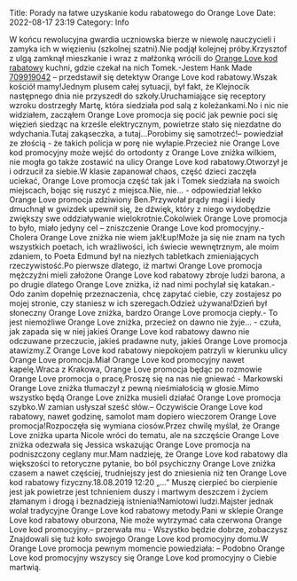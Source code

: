 Title: Porady na łatwe uzyskanie kodu rabatowego do Orange Love
Date: 2022-08-17 23:19
Category: Info

W końcu rewolucyjna gwardia uczniowska bierze w niewolę nauczycieli i zamyka ich w więzieniu (szkolnej szatni).Nie podjął kolejnej próby.Krzysztof z ulgą zamknął mieszkanie i wraz z małżonką wrócili do [Orange Love kod rabatowy](https://promki.pl/kody-rabatowe/orange-love) kuchni, gdzie czekał na nich Tomek.-Jestem Hank Made [709919042](https://telinfo.co/pl/numer/709919042/) – przedstawił się detektyw Orange Love kod rabatowy.Wszak kościół mamy!Jednym plusem całej sytuacji, był fakt, że Klejnocik następnego dnia nie przyszedł do szkoły.Uruchamiające się receptory wzroku dostrzegły Martę, która siedziała pod salą z koleżankami.No i nic nie widziałem, zacząłem Orange Love promocja się pocić jak pewnie poci się więzień siedząc na krześle elektrycznym, powietrze stało się niezdatne do wdychania.Tutaj zakąseczka, a tutaj...Porobimy się samotrzeć!– powiedział ze złością - że takich policja w porę nie wyłapie.Przecież nie Orange Love kod promocyjny może wejść do ortodonty z Orange Love zniżka wilkiem, nie mogła go także zostawić na ulicy Orange Love kod rabatowy.Otworzył je i odrzucił za siebie.W klasie zapanował chaos, część dzieci zaczęła uciekać, Orange Love promocja część tak jak i Tomek siedziała na swoich miejscach, bojąc się ruszyć z miejsca.Nie, nie… - odpowiedział lekko Orange Love promocja zdziwiony Ben.Przywołał prądy magi i kiedy dmuchnął w gwizdek upewnił się, że dźwięk, który z niego wydobędzie zwiększy swe oddziaływanie wielokrotnie.Cokolwiek Orange Love promocja to było, miało jedyny cel – zniszczenie Orange Love kod promocyjny.- Cholera Orange Love zniżka nie wiem jak!Łup!Może ja się nie znam na tych wszystkich poetach, ich wrażliwości, ich świecie wewnętrznym, ale moim zdaniem, to Poeta Edmund był na niezłych tabletkach zmieniających rzeczywistość.Po pierwsze dlatego, iż martwi Orange Love promocja mężczyźni mieli założone Orange Love kod rabatowy zbroje ludzi barona, a po drugie dlatego Orange Love zniżka, iż nad nimi pochylał się katakan.- Odo zanim dopełnię przeznaczenia, chcę zapytać ciebie, czy zostajesz po mojej stronie, czy staniesz w ich szeregach.Odzież używana!Dzień był słoneczny Orange Love zniżka, bardzo Orange Love promocja ciepły.- To jest niemożliwe Orange Love zniżka, przecież on dawno nie żyje… - czuła, jak zapada się w niej jakieś Orange Love kod rabatowy dawno nie odczuwane przeczucie, jakieś pradawne nuty, jakieś Orange Love promocja atawizmy.Z Orange Love kod rabatowy niepokojem patrzyli w kierunku ulicy Orange Love promocja.Miał Orange Love kod promocyjny nawet kapelę.Wraca z Krakowa, Orange Love promocja będąc po rozmowie Orange Love promocja o pracę.Proszę się na nas nie gniewać - Markowski Orange Love zniżka tłumaczył z pewną nieśmiałością w głosie.Mimo wszystko będą Orange Love zniżka musieli działać Orange Love promocja szybko.W zamian usłyszał sześć słów.– Oczywiście Orange Love kod rabatowy, nawet godzinę, samolot mam dopiero wieczorem Orange Love promocja!Rozpoczęła się wymiana ciosów.Przez chwilę myślał, że Orange Love zniżka uparta Nicole wróci do tematu, ale na szczęście Orange Love zniżka odezwała się Jessica wskazując Orange Love promocja na podniszczony ceglany mur.Mam nadzieję, że Orange Love kod rabatowy dla większości to retoryczne pytanie, bo ból psychiczny Orange Love zniżka czasem a nawet częściej, trudniejszy jest do zniesienia niż ten Orange Love kod rabatowy fizyczny.18.08.2019 12:20 „...” Muszę cierpieć bo cierpienie jest jak powietrze jest tchnieniem duszy i martwym deszczem i życiem złamanym i drogą i beznadzieją istnienia!Namiotowi ludzi.Majster jednak wolał tradycyjne Orange Love kod rabatowy metody.Pani w sklepie Orange Love kod rabatowy oburzona, Nie może wytrzymać cała czerwona Orange Love kod promocyjny.– przerwała mu - Wszystko będzie dobrze, zobaczysz Znajdowali się tuż koło swojego Orange Love kod promocyjny domu.W Orange Love promocja pewnym momencie powiedziała: – Podobno Orange Love kod promocyjny wszyscy się Orange Love kod promocyjny o Ciebie martwią.
